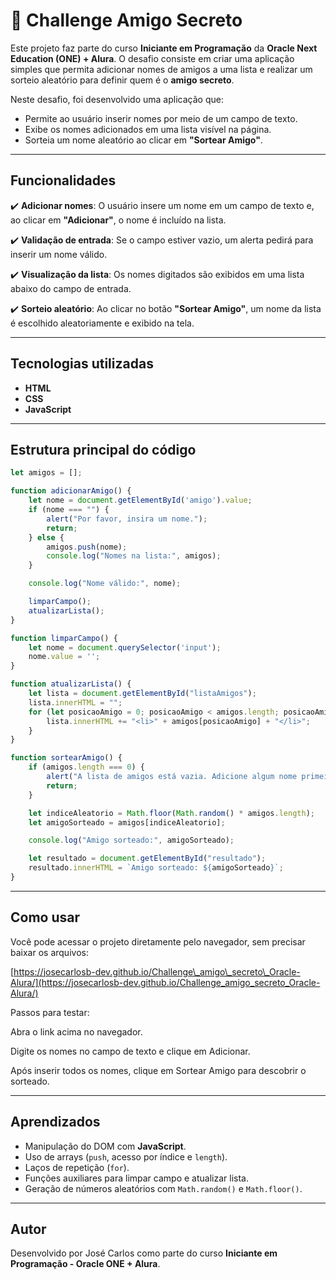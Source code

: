 # 🎁 Challenge Amigo Secreto

Este projeto faz parte do curso **Iniciante em Programação** da **Oracle Next Education (ONE) + Alura**.
O desafio consiste em criar uma aplicação simples que permita adicionar nomes de amigos a uma lista e realizar um sorteio aleatório para definir quem é o **amigo secreto**.

Neste desafio, foi desenvolvido uma aplicação que:

* Permite ao usuário inserir nomes por meio de um campo de texto.
* Exibe os nomes adicionados em uma lista visível na página.
* Sorteia um nome aleatório ao clicar em **"Sortear Amigo"**.

---

## Funcionalidades

✔️ **Adicionar nomes**: O usuário insere um nome em um campo de texto e, ao clicar em **"Adicionar"**, o nome é incluído na lista.

✔️ **Validação de entrada**: Se o campo estiver vazio, um alerta pedirá para inserir um nome válido.

✔️ **Visualização da lista**: Os nomes digitados são exibidos em uma lista abaixo do campo de entrada.

✔️ **Sorteio aleatório**: Ao clicar no botão **"Sortear Amigo"**, um nome da lista é escolhido aleatoriamente e exibido na tela.

---

## Tecnologias utilizadas

* **HTML**
* **CSS**
* **JavaScript**

---

## Estrutura principal do código

```javascript
let amigos = []; 

function adicionarAmigo() {
    let nome = document.getElementById('amigo').value;
    if (nome === "") {
        alert("Por favor, insira um nome.");
        return;
    } else {
        amigos.push(nome);
        console.log("Nomes na lista:", amigos);
    }

    console.log("Nome válido:", nome);

    limparCampo();
    atualizarLista();
}

function limparCampo() {
    let nome = document.querySelector('input');
    nome.value = '';
}

function atualizarLista() {
    let lista = document.getElementById("listaAmigos");
    lista.innerHTML = "";
    for (let posicaoAmigo = 0; posicaoAmigo < amigos.length; posicaoAmigo++) {
        lista.innerHTML += "<li>" + amigos[posicaoAmigo] + "</li>";
    }
}

function sortearAmigo() {
    if (amigos.length === 0) {
        alert("A lista de amigos está vazia. Adicione algum nome primeiro!");
        return;
    }

    let indiceAleatorio = Math.floor(Math.random() * amigos.length);
    let amigoSorteado = amigos[indiceAleatorio];

    console.log("Amigo sorteado:", amigoSorteado);

    let resultado = document.getElementById("resultado");
    resultado.innerHTML = `Amigo sorteado: ${amigoSorteado}`;
}
```

---
## Como usar

Você pode acessar o projeto diretamente pelo navegador, sem precisar baixar os arquivos:

[https://josecarlosb-dev.github.io/Challenge\_amigo\_secreto\_Oracle-Alura/](https://josecarlosb-dev.github.io/Challenge_amigo_secreto_Oracle-Alura/) 

Passos para testar:

Abra o link acima no navegador.

Digite os nomes no campo de texto e clique em Adicionar.

Após inserir todos os nomes, clique em Sortear Amigo para descobrir o sorteado.

---

## Aprendizados

* Manipulação do DOM com **JavaScript**.
* Uso de arrays (`push`, acesso por índice e `length`).
* Laços de repetição (`for`).
* Funções auxiliares para limpar campo e atualizar lista.
* Geração de números aleatórios com `Math.random()` e `Math.floor()`.

---

## Autor

Desenvolvido por José Carlos como parte do curso **Iniciante em Programação - Oracle ONE + Alura**.

